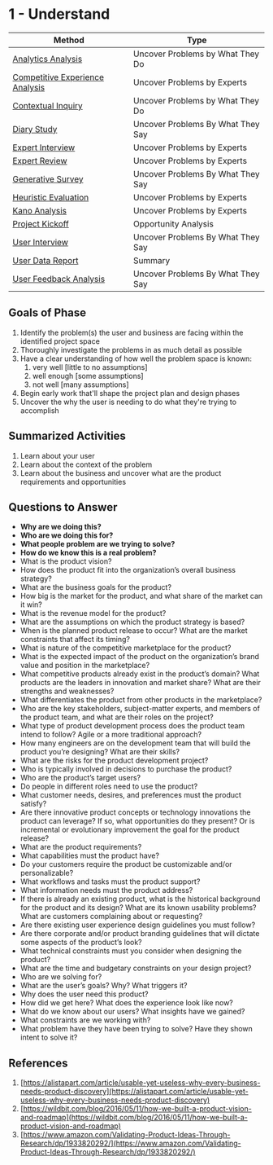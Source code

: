 # 1 - Understand

Method | Type
------------- | -------------
[Analytics Analysis](analytics-analysis.md) | Uncover Problems by What They Do
[Competitive Experience Analysis](competitive-experience-analysis.md) | Uncover Problems by Experts
[Contextual Inquiry](contextual-inquiry.md) | Uncover Problems by What They Do
[Diary Study](diary-study.md) | Uncover Problems By What They Say
[Expert Interview](expert-interview.md) | Uncover Problems by Experts
[Expert Review](expert-review.md) | Uncover Problems by Experts
[Generative Survey](generative-survey.md) | Uncover Problems By What They Say
[Heuristic Evaluation](heuristic-evaluation.md) | Uncover Problems by Experts
[Kano Analysis](kano-analysis.md) | Uncover Problems by Experts
[Project Kickoff](project-kickoff.md) | Opportunity Analysis
[User Interview](user-interview.md) | Uncover Problems By What They Say
[User Data Report](user-data-report.md) | Summary
[User Feedback Analysis](user-feedback-analysis.md) | Uncover Problems By What They Say



## Goals of Phase
1. Identify the problem(s) the user and business are facing within the identified project space
2. Thoroughly investigate the problems in as much detail as possible
3. Have a clear understanding of how well the problem space is known:
   1. very well [little to no assumptions]
   2. well enough [some assumptions]
   3. not well [many assumptions]
4. Begin early work that'll shape the project plan and design phases
5. Uncover the why the user is needing to do what they're trying to accomplish


## Summarized Activities
1. Learn about your user
2. Learn about the context of the problem
3. Learn about the business and uncover what are the product requirements and opportunities


## Questions to Answer
- **Why are we doing this?**
- **Who are we doing this for?**
- **What people problem are we trying to solve?**
- **How do we know this is a real problem?**
- What is the product vision?
- How does the product fit into the organization’s overall business strategy?
- What are the business goals for the product?
- How big is the market for the product, and what share of the market can it win?
- What is the revenue model for the product?
- What are the assumptions on which the product strategy is based?
- When is the planned product release to occur? What are the market constraints that affect its timing?
- What is nature of the competitive marketplace for the product?
- What is the expected impact of the product on the organization’s brand value and position in the marketplace?
- What competitive products already exist in the product’s domain? What products are the leaders in innovation and market share? What are their strengths and weaknesses?
- What differentiates the product from other products in the marketplace?
- Who are the key stakeholders, subject-matter experts, and members of the product team, and what are their roles on the project?
- What type of product development process does the product team intend to follow? Agile or a more traditional approach?
- How many engineers are on the development team that will build the product you’re designing? What are their skills?
- What are the risks for the product development project?
- Who is typically involved in decisions to purchase the product?
- Who are the product’s target users?
- Do people in different roles need to use the product?
- What customer needs, desires, and preferences must the product satisfy?
- Are there innovative product concepts or technology innovations the product can leverage? If so, what opportunities do they present? Or is incremental or evolutionary improvement the goal for the product release?
- What are the product requirements?
- What capabilities must the product have?
- Do your customers require the product be customizable and/or personalizable?
- What workflows and tasks must the product support?
- What information needs must the product address?
- If there is already an existing product, what is the historical background for the product and its design? What are its known usability problems? What are customers complaining about or requesting?
- Are there existing user experience design guidelines you must follow?
- Are there corporate and/or product branding guidelines that will dictate some aspects of the product’s look?
- What technical constraints must you consider when designing the product?
- What are the time and budgetary constraints on your design project?
- Who are we solving for?
- What are the user’s goals? Why? What triggers it?
- Why does the user need this product?
- How did we get here? What does the experience look like now?
- What do we know about our users? What insights have we gained?
- What constraints are we working with?
- What problem have they have been trying to solve? Have they shown intent to solve it?




## References
1. [https://alistapart.com/article/usable-yet-useless-why-every-business-needs-product-discovery](https://alistapart.com/article/usable-yet-useless-why-every-business-needs-product-discovery)
2. [https://wildbit.com/blog/2016/05/11/how-we-built-a-product-vision-and-roadmap](https://wildbit.com/blog/2016/05/11/how-we-built-a-product-vision-and-roadmap)
3. [https://www.amazon.com/Validating-Product-Ideas-Through-Research/dp/1933820292/](https://www.amazon.com/Validating-Product-Ideas-Through-Research/dp/1933820292/)